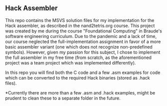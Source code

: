 ## Hack Assembler

This repo contains the MSVS solution files for my implementation for the Hack assembler, as described in the nand2tetris.org course.
This project was created by me during the course "Foundational Computing" in Braude's software engineering curriculum.
Due to the pandemic and a lack of time, our course neglected the full-implementation assignment in favor of a more basic assembler variant (one which does not recognize non-predefined symbols).
However, given my passion for this subject, I chose to implement the full assembler in my free time (from scratch, as the aforementioned project was a team project which was implemented differently).

In this repo you will find both the C code and a few .asm examples for code which can be converted to the required Hack binaries (stored as .hack files).

*Currently there are more than a few .asm and .hack examples, might be prudent to clean these to a separate folder in the future.
